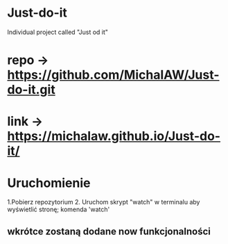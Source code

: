 # Just-do-it
Individual project called "Just od it"
# repo -> https://github.com/MichalAW/Just-do-it.git
# link -> https://michalaw.github.io/Just-do-it/
# Uruchomienie
1.Pobierz repozytorium
2. Uruchom skrypt "watch" w terminalu aby wyświetlić stronę; komenda 'watch'
## wkrótce zostaną dodane now funkcjonalności
